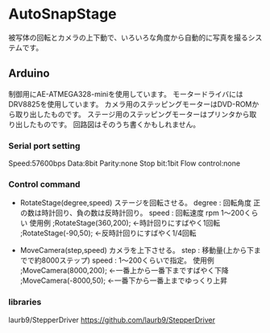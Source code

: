 # AutoSnapStage
 被写体の回転とカメラの上下動で、いろいろな角度から自動的に写真を撮るシステムです。

## Arduino
制御用にAE-ATMEGA328-miniを使用しています。
モータードライバにはDRV8825を使用しています。
カメラ用のステッピングモーターはDVD-ROMから取り出したものです。
ステージ用のステッピングモーターはプリンタから取り出したものです。
回路図はそのうち書くかもしれません。

### Serial port setting
Speed:57600bps
Data:8bit
Parity:none
Stop bit:1bit
Flow control:none

### Control command

* RotateStage(degree,speed)
  ステージを回転させる。
  degree : 回転角度 正の数は時計回り、負の数は反時計回り。
  speed : 回転速度 rpm 1～200くらい
  使用例
  ;RotateStage(360,200); ←時計回りにすばやく1回転
  ;RotateStage(-90,50); ←反時計回りにすばやく1/4回転

* MoveCamera(step,speed)
  カメラを上下させる。
  step : 移動量(上から下までで約8000ステップ)
  speed : 1～200くらいで指定。
  使用例
  ;MoveCamera(8000,200); ←一番上から一番下まですばやく下降
  ;MoveCamera(-8000,50); ←一番下から一番上までゆっくり上昇

### libraries 
  laurb9/StepperDriver
  https://github.com/laurb9/StepperDriver
